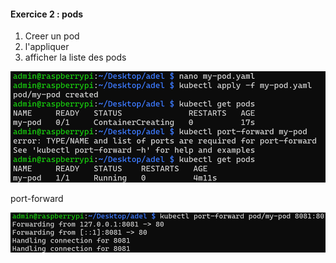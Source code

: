 #### Exercice 2 : pods
1. Creer un pod
2. l'appliquer
3. afficher la liste des pods


![img.png](img.png)

port-forward

![img_1.png](img_1.png)
